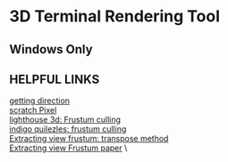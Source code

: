 # 3D Terminal Rendering Tool

## Windows Only

## HELPFUL LINKS
[getting direction](https://stackoverflow.com/questions/15697273/how-can-i-get-view-direction-from-the-opengl-modelview-matrix) \
[scratch Pixel](https://www.scratchapixel.com/index.html) \
[lighthouse 3d: Frustum culling](https://www.lighthouse3d.com/tutorials/view-frustum-culling/) \
[indigo quilezles: frustum culling](https://iquilezles.org/articles/frustumcorrect/) \
[Extracting view frustum: transpose method](https://fgiesen.wordpress.com/2012/08/31/frustum-planes-from-the-projection-matrix/) \
[Extracting view Frustum paper](http://www8.cs.umu.se/kurser/5DV051/HT12/lab/plane_extraction.pdf) \
